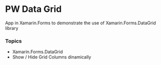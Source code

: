 # PW Data Grid

App in Xamarin.Forms to demonstrate the use of Xamarin.Forms.DataGrid library

### Topics ###

* Xamarin.Forms.DataGrid
* Show / Hide Grid Columns dinamically
